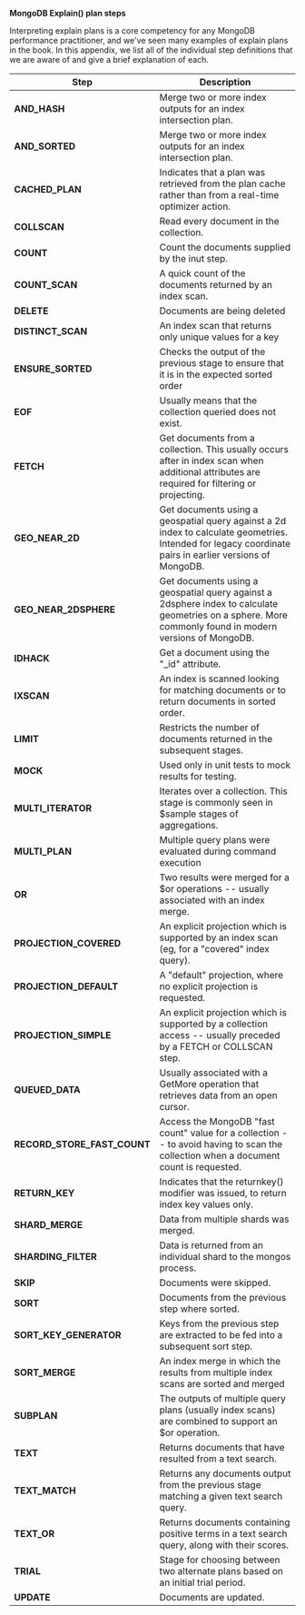 
**MongoDB Explain() plan steps**

Interpreting explain plans is a core competency for any MongoDB
performance practitioner, and we've seen many examples of explain plans
in the book. In this appendix, we list all of the individual step
definitions that we are aware of and give a brief explanation of each.

|Step|Description|
|--- | -------------------------------------------------- |
|**AND_HASH**                 | Merge two or more index outputs for an index intersection plan. 
|**AND_SORTED**                |Merge two or more index outputs for an index intersection plan.
|**CACHED_PLAN**|               Indicates that a plan was retrieved from the plan cache rather than from a real-time optimizer action.
|  **COLLSCAN**  |                Read every document in the collection.
|  **COUNT**      |               Count the documents supplied by the inut step.
|  **COUNT_SCAN**  |              A quick count of the documents returned by an index scan.
|  **DELETE**       |             Documents are being deleted
|  **DISTINCT_SCAN** |            An index scan that returns only unique values for a key
|  **ENSURE_SORTED**  |           Checks the output of the previous stage to ensure that it is in the expected sorted order
|  **EOF** |                      Usually means that the collection queried does not exist.
|  **FETCH**|                     Get documents from a collection. This usually occurs after in index scan when additional attributes are required for filtering or projecting.
|  **GEO_NEAR_2D**|               Get documents using a geospatial query against a 2d index to calculate geometries. Intended for legacy coordinate pairs in earlier versions of MongoDB.
|  **GEO_NEAR_2DSPHERE** |        Get documents using a geospatial query against a 2dsphere index to calculate geometries on a sphere. More commonly found in modern versions of MongoDB.
 | **IDHACK** |                   Get a document using the "\_id" attribute.
|  **IXSCAN**  |                  An index is scanned looking for matching documents or to return documents in sorted order.
 | **LIMIT**    |                 Restricts the number of documents returned in the subsequent stages.
 | **MOCK**      |                Used only in unit tests to mock results for testing.
 | **MULTI_ITERATOR** |           Iterates over a collection. This stage is commonly seen in \$sample stages of aggregations.
 | **MULTI_PLAN** |               Multiple query plans were evaluated during command execution
 | **OR**         |               Two results were merged for a \$or operations -- usually associated with an index merge.
 | **PROJECTION_COVERED** |        An explicit projection which is supported by an index scan (eg, for a "covered" index query).
 | **PROJECTION_DEFAULT**  |      A "default" projection, where no explicit projection is requested.
 | **PROJECTION_SIMPLE**   |      An explicit projection which is supported by a collection access -- usually preceded by a FETCH or COLLSCAN step.
|  **QUEUED_DATA**         |      Usually associated with a GetMore operation that retrieves data from an open cursor.
|  **RECORD_STORE_FAST_COUNT** |  Access the MongoDB "fast count" value for a collection -- to avoid having to scan the collection when a document count is requested.
 | **RETURN_KEY** |               Indicates that the returnkey() modifier was issued, to return index key values only.
  |**SHARD_MERGE** |              Data from multiple shards was merged.
 | **SHARDING_FILTER** |          Data is returned from an individual shard to the mongos process.
 | **SKIP**  |                    Documents were skipped.
 | **SORT**   |                   Documents from the previous step where sorted.
 | **SORT_KEY_GENERATOR** |       Keys from the previous step are extracted to be fed into a subsequent sort step.
 | **SORT_MERGE** |               An index merge in which the results from multiple index scans are sorted and merged
 | **SUBPLAN**    |               The outputs of multiple query plans (usually index scans) are combined to support an \$or operation.
 | **TEXT**        |              Returns documents that have resulted from a text search.
 | **TEXT_MATCH**   |             Returns any documents output from the previous stage matching a given text search query.
 | **TEXT_OR**       |            Returns documents containing positive terms in a text search query, along with their scores.
 | **TRIAL**          |           Stage for choosing between two alternate plans based on an initial trial period.
 | **UPDATE**          |          Documents are updated.
                                
